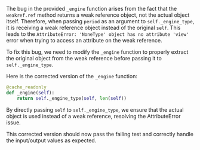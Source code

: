 The bug in the provided `_engine` function arises from the fact that the `weakref.ref` method returns a weak reference object, not the actual object itself. Therefore, when passing `period` as an argument to `self._engine_type`, it is receiving a weak reference object instead of the original `self`. This leads to the `AttributeError: 'NoneType' object has no attribute 'view'` error when trying to access an attribute on the weak reference.

To fix this bug, we need to modify the `_engine` function to properly extract the original object from the weak reference before passing it to `self._engine_type`.

Here is the corrected version of the `_engine` function:

```python
@cache_readonly
def _engine(self):
    return self._engine_type(self, len(self))
```

By directly passing `self` to `self._engine_type`, we ensure that the actual object is used instead of a weak reference, resolving the AttributeError issue.

This corrected version should now pass the failing test and correctly handle the input/output values as expected.